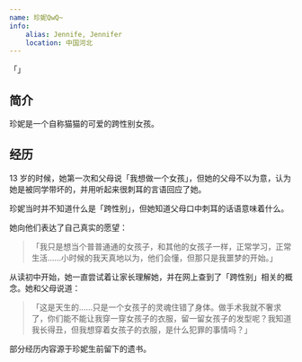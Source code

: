 ```yaml
---
name: 珍妮QwQ~
info:
    alias: Jennife, Jennifer
    location: 中国河北
---
```


「」
## 简介

珍妮是一个自称猫猫的可爱的跨性别女孩。



## 经历

13 岁的时候，她第一次和父母说「我想做一个女孩」，但她的父母不以为意，认为她是被同学带坏的，并用听起来很刺耳的言语回应了她。

珍妮当时并不知道什么是「跨性别」，但她知道父母口中刺耳的话语意味着什么。

她向他们表达了自己真实的愿望：

> 「我只是想当个普普通通的女孩子，和其他的女孩子一样，正常学习，正常生活……小时候的我天真地以为，他们会懂，但那只是我噩梦的开始。」

从读初中开始，她一直尝试着让家长理解她，并在网上查到了「跨性别」相关的概念。她和父母说道：

> 「这是天生的……只是一个女孩子的灵魂住错了身体。做手术我就不奢求了，你们能不能让我穿一穿女孩子的衣服，留一留女孩子的发型呢？我知道我长得丑，但我想穿着女孩子的衣服，是什么犯罪的事情吗？」


部分经历内容源于珍妮生前留下的遗书。